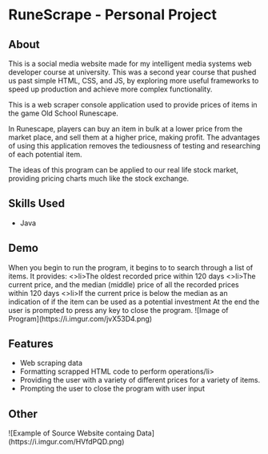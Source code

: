 <h1>RuneScrape - Personal Project</h1>

<h2>About</h2>
This is a social media website made for my intelligent media systems web developer course at university. This was a second year course that pushed us past simple HTML, CSS, and JS, by exploring more useful frameworks to speed up production and achieve more complex functionality.

This is a web scraper console application used to provide prices of items in the game Old School Runescape.

In Runescape, players can buy an item in bulk at a lower price from the market place, and sell them at a higher price, making profit. The advantages of using this application removes the tediousness of testing and researching of each potential item.

The ideas of this program can be applied to our real life stock market, providing pricing charts much like the stock exchange.

<h2>Skills Used</h2>
<ul>
  <li>Java</li>
</ul>

<h2>Demo</h2>
When you begin to run the program, it begins to to search through a list of items.
It provides:
  <>li>The oldest recorded price within 120 days</li>
  <>li>The current price, and the median (middle) price of all the recorded prices within 120 days</li>
  <>li>If the current price is below the median as an indication of if the item can be used as a potential investment</li>
At the end the user is prompted to press any key to close the program.
![Image of Program](https://i.imgur.com/jvX53D4.png)

<h2>Features</h2>
<ul>
  <li>Web scraping data</li>
  <li>Formatting scrapped HTML code to perform operations/li>
  <li>Providing the user with a variety of different prices for a variety of items.</li>
  <li>Prompting the user to close the program with user input</li>
</ul>

<h2>Other</h2>
![Example of Source Website containg Data](https://i.imgur.com/HVfdPQD.png)
